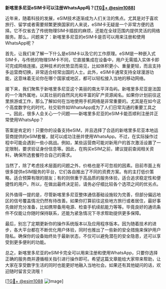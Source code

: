 **新喀里多尼亚eSIM卡可以注册WhatsApp吗？[[TG💪+ @esim1088](https://t.me/s/esim1088)]**

近年来，随着科技的发展，eSIM技术逐渐成为人们关注的焦点。尤其是对于喜欢旅行、留学或者需要频繁更换国家的人来说，eSIM卡无疑是一个非常方便的选择。它不仅省去了传统物理SIM卡插拔的麻烦，还能在全球范围内提供灵活的网络服务。那么，问题来了：新喀里多尼亚的eSIM卡是否可以用来注册和使用WhatsApp呢？

首先，让我们来了解一下什么是eSIM卡以及它的工作原理。eSIM是一种嵌入式SIM卡，与传统的物理SIM卡不同，它直接集成在设备中，用户无需插入实体卡即可完成网络连接。这种技术的优势显而易见，比如体积更小、重量更轻，而且支持多运营商切换，非常适合经常出国的人士。此外，eSIM卡通常支持全球漫游功能，这意味着无论你在哪个国家或地区，都可以轻松接入当地的移动网络。

接下来，我们聚焦于新喀里多尼亚这个美丽的南太平洋岛屿。新喀里多尼亚是法国的一个海外属地，以其壮丽的自然风光和丰富的矿产资源闻名。如果你计划前往这里旅游或工作，那么了解如何在当地使用手机网络是非常重要的。尤其是在如今这个高度数字化的时代，社交软件如WhatsApp成为了人们日常沟通的重要工具之一。因此，很多人会关心一个问题——新喀里多尼亚的eSIM卡能否顺利注册并正常使用WhatsApp？

答案是肯定的！只要你的设备支持eSIM，并且选择了合适的新喀里多尼亚本地运营商提供的eSIM套餐，就可以成功注册并使用WhatsApp。不过，在实际操作过程中可能会遇到一些小挑战。例如，某些运营商可能对新用户的首次激活设置了一定限制，要求验证身份信息等。因此，在购买eSIM之前，建议提前查阅相关资料，确保所选套餐符合自己的需求。

当然了，除了考虑技术层面的问题之外，价格也是不可忽视的因素。目前市面上有很多提供eSIM服务的平台，它们各自推出了不同的资费方案。有的主打低价策略，适合预算有限的朋友；有的则侧重于高品质的服务体验，适合追求稳定性和便捷性的用户。所以，在做出最终决定前，请务必仔细比较各个选项之间的优劣点。

另外值得一提的是，尽管新喀里多尼亚整体通信基础设施较为完善，但部分偏远地区的信号覆盖情况仍然有待改善。如果你打算前往这些地方旅行或者居住，最好事先做好充分准备，比如携带备用电源、检查手机续航能力等等。毕竟良好的通讯条件不仅能让你随时保持联系，还能为紧急情况下寻求帮助提供更多保障。

最后，别忘了定期更新你的操作系统版本以及应用程序版本。因为随着技术的进步，各大平台都在不断优化用户体验，同时也推出了一些新的安全措施来保护用户隐私。确保你的设备始终处于最新状态，不仅可以避免潜在的安全隐患，还可以享受到更多便利的功能。

总之，新喀里多尼亚的eSIM卡完全可以用来注册和使用WhatsApp，只要你选择正确的服务商并遵循相关指引进行操作即可。希望这篇文章能给大家带来帮助，让大家在享受数字生活的同时也能更好地融入当地社会。如果还有其他疑问的话，欢迎随时留言交流哦！

[[TG💪+ @esim1088](https://t.me/s/esim1088) ![Image](https://i.postimg.cc/4NQfJmqS/Snipaste-2025-05-13-00-14-12.png)]